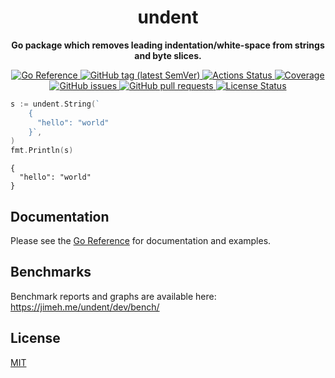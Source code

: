 <h1 align="center">
  undent
</h1>

<p align="center">
  <strong>
    Go package which removes leading indentation/white-space from strings and
    byte slices.
  </strong>
</p>

<p align="center">
  <a href="https://pkg.go.dev/github.com/jimeh/undent">
    <img src="https://img.shields.io/badge/%E2%80%8B-reference-387b97.svg?logo=go&logoColor=white"
  alt="Go Reference">
  </a>
  <a href="https://github.com/jimeh/undent/releases">
    <img src="https://img.shields.io/github/v/tag/jimeh/undent?label=release" alt="GitHub tag (latest SemVer)">
  </a>
  <a href="https://github.com/jimeh/undent/actions">
    <img src="https://img.shields.io/github/workflow/status/jimeh/undent/CI.svg?logo=github" alt="Actions Status">
  </a>
  <a href="https://codeclimate.com/github/jimeh/undent">
    <img src="https://img.shields.io/codeclimate/coverage/jimeh/undent.svg?logo=code%20climate" alt="Coverage">
  </a>
  <a href="https://github.com/jimeh/undent/issues">
    <img src="https://img.shields.io/github/issues-raw/jimeh/undent.svg?style=flat&logo=github&logoColor=white"
alt="GitHub issues">
  </a>
  <a href="https://github.com/jimeh/undent/pulls">
    <img src="https://img.shields.io/github/issues-pr-raw/jimeh/undent.svg?style=flat&logo=github&logoColor=white" alt="GitHub pull requests">
  </a>
  <a href="https://github.com/jimeh/undent/blob/main/LICENSE">
    <img src="https://img.shields.io/github/license/jimeh/undent.svg?style=flat" alt="License Status">
  </a>
</p>

```go
s := undent.String(`
	{
	  "hello": "world"
	}`,
)
fmt.Println(s)
```

```
{
  "hello": "world"
}
```

## Documentation

Please see the
[Go Reference](https://pkg.go.dev/github.com/jimeh/undent#section-documentation)
for documentation and examples.

## Benchmarks

Benchmark reports and graphs are available here:
https://jimeh.me/undent/dev/bench/

## License

[MIT](https://github.com/jimeh/undent/blob/main/LICENSE)
